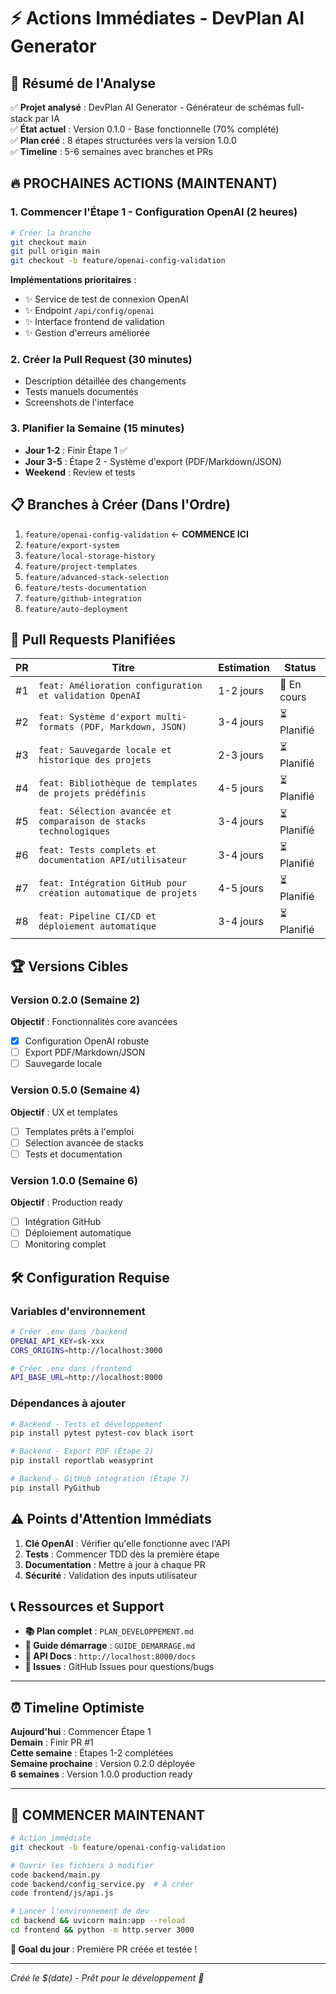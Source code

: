 # ⚡ Actions Immédiates - DevPlan AI Generator

## 🎯 Résumé de l'Analyse

✅ **Projet analysé** : DevPlan AI Generator - Générateur de schémas full-stack par IA  
✅ **État actuel** : Version 0.1.0 - Base fonctionnelle (70% complété)  
✅ **Plan créé** : 8 étapes structurées vers la version 1.0.0  
✅ **Timeline** : 5-6 semaines avec branches et PRs  

## 🔥 PROCHAINES ACTIONS (MAINTENANT)

### 1. Commencer l'Étape 1 - Configuration OpenAI (2 heures)

```bash
# Créer la branche
git checkout main
git pull origin main
git checkout -b feature/openai-config-validation
```

**Implémentations prioritaires** :
- ✨ Service de test de connexion OpenAI
- ✨ Endpoint `/api/config/openai`
- ✨ Interface frontend de validation
- ✨ Gestion d'erreurs améliorée

### 2. Créer la Pull Request (30 minutes)
- Description détaillée des changements
- Tests manuels documentés
- Screenshots de l'interface

### 3. Planifier la Semaine (15 minutes)
- **Jour 1-2** : Finir Étape 1 ✅
- **Jour 3-5** : Étape 2 - Système d'export (PDF/Markdown/JSON)
- **Weekend** : Review et tests

## 📋 Branches à Créer (Dans l'Ordre)

1. `feature/openai-config-validation` ← **COMMENCE ICI**
2. `feature/export-system`
3. `feature/local-storage-history`
4. `feature/project-templates`
5. `feature/advanced-stack-selection`
6. `feature/tests-documentation`
7. `feature/github-integration`
8. `feature/auto-deployment`

## 🎯 Pull Requests Planifiées

| PR | Titre | Estimation | Status |
|----|-------|------------|---------|
| #1 | `feat: Amélioration configuration et validation OpenAI` | 1-2 jours | 🔄 En cours |
| #2 | `feat: Système d'export multi-formats (PDF, Markdown, JSON)` | 3-4 jours | ⏳ Planifié |
| #3 | `feat: Sauvegarde locale et historique des projets` | 2-3 jours | ⏳ Planifié |
| #4 | `feat: Bibliothèque de templates de projets prédéfinis` | 4-5 jours | ⏳ Planifié |
| #5 | `feat: Sélection avancée et comparaison de stacks technologiques` | 3-4 jours | ⏳ Planifié |
| #6 | `feat: Tests complets et documentation API/utilisateur` | 3-4 jours | ⏳ Planifié |
| #7 | `feat: Intégration GitHub pour création automatique de projets` | 4-5 jours | ⏳ Planifié |
| #8 | `feat: Pipeline CI/CD et déploiement automatique` | 3-4 jours | ⏳ Planifié |

## 🏆 Versions Cibles

### Version 0.2.0 (Semaine 2)
**Objectif** : Fonctionnalités core avancées
- [x] Configuration OpenAI robuste
- [ ] Export PDF/Markdown/JSON
- [ ] Sauvegarde locale

### Version 0.5.0 (Semaine 4)  
**Objectif** : UX et templates
- [ ] Templates prêts à l'emploi
- [ ] Sélection avancée de stacks
- [ ] Tests et documentation

### Version 1.0.0 (Semaine 6)
**Objectif** : Production ready
- [ ] Intégration GitHub
- [ ] Déploiement automatique  
- [ ] Monitoring complet

## 🛠️ Configuration Requise

### Variables d'environnement
```bash
# Créer .env dans /backend
OPENAI_API_KEY=sk-xxx
CORS_ORIGINS=http://localhost:3000

# Créer .env dans /frontend  
API_BASE_URL=http://localhost:8000
```

### Dépendances à ajouter
```bash
# Backend - Tests et développement
pip install pytest pytest-cov black isort

# Backend - Export PDF (Étape 2)
pip install reportlab weasyprint

# Backend - GitHub integration (Étape 7)
pip install PyGithub
```

## ⚠️ Points d'Attention Immédiats

1. **Clé OpenAI** : Vérifier qu'elle fonctionne avec l'API
2. **Tests** : Commencer TDD dès la première étape
3. **Documentation** : Mettre à jour à chaque PR
4. **Sécurité** : Validation des inputs utilisateur

## 📞 Ressources et Support

- **📚 Plan complet** : `PLAN_DEVELOPPEMENT.md`
- **🚀 Guide démarrage** : `GUIDE_DEMARRAGE.md`
- **🔗 API Docs** : `http://localhost:8000/docs`
- **💬 Issues** : GitHub Issues pour questions/bugs

---

## ⏰ Timeline Optimiste

**Aujourd'hui** : Commencer Étape 1  
**Demain** : Finir PR #1  
**Cette semaine** : Étapes 1-2 complétées  
**Semaine prochaine** : Version 0.2.0 déployée  
**6 semaines** : Version 1.0.0 production ready  

---

## 🚀 COMMENCER MAINTENANT

```bash
# Action immédiate
git checkout -b feature/openai-config-validation

# Ouvrir les fichiers à modifier
code backend/main.py
code backend/config_service.py  # À créer
code frontend/js/api.js

# Lancer l'environnement de dev
cd backend && uvicorn main:app --reload
cd frontend && python -m http.server 3000
```

**🎯 Goal du jour** : Première PR créée et testée !

---

*Créé le $(date) - Prêt pour le développement 🚀*